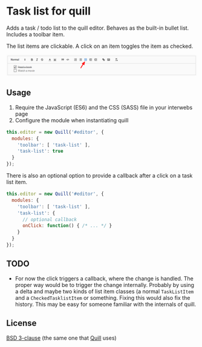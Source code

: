 # Task list for quill

Adds a task / todo list to the quill editor. Behaves as the built-in bullet
list.
Includes a toolbar item.

The list items are clickable. A click on an item toggles the item as checked.

![Toolbar icon and task list](screenshot.png)

## Usage

1. Require the JavaScript (ES6) and the CSS (SASS) file in your interwebs page
1. Configure the module when instantiating quill

```javascript
this.editor = new Quill('#editor', {
  modules: {
    'toolbar': [ 'task-list' ],
    'task-list': true
  }
});
```

There is also an optional option to provide a callback after a click on a task
list item.

```javascript
this.editor = new Quill('#editor', {
  modules: {
    'toolbar': [ 'task-list' ],
    'task-list': {
      // optional callback
      onClick: function() { /* ... */ }
    }
  }
});
```

## TODO
* For now the click triggers a callback, where the change is handled. The
  proper way would be to trigger the change internally. Probably by using a
  delta and maybe two kinds of list item classes (a normal `TaskListItem` and a
  `CheckedTasklistItem` or something. Fixing this would also fix the history.
  This may be easy for someone familiar with the internals of quill.

## License

[BSD 3-clause](LICENSE) (the same one that [Quill](https://github.com/quilljs/quill) uses)
